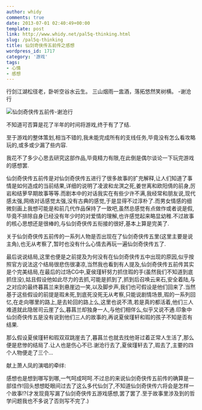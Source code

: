```yaml
---
author: whidy
comments: true
date: 2013-07-01 02:40:49+00:00
template: post
link: http://www.whidy.net/pal5q-thinking.html
slug: /pal5q-thinking
title: 仙剑奇侠传五前传之感想
wordpress_id: 1717
category: '游戏'
tags:
- 心情
- 感想
---
```


行剑江湖松径老，卧听空谷水云生。
三山烟雨一盅酒，落拓悠然笑树横。
-谢沧行

![仙剑奇侠传五前传-谢沧行](http://www.whidy.net/wp-content/uploads/2013/07/pal5qXcx-400x136.jpg)

不知道可否算是花了半年的时间将游戏,终于有了了结.

至于游戏的整体策划,相当不错的,我未能完成所有的支线任务,毕竟没有怎么看攻略玩的,或多或少漏了些内容.

我花不了多少心思去研究这部作品,毕竟精力有限,在此倒是偶尔谈论一下玩完游戏的感想罢.

<!-- more -->

仙剑奇侠传五前传是对仙剑奇侠传五进行了很多故事的扩充解释,让人们知道了事情是如何造成的当前结果,详细的说明了凌波和龙溟之死,姜世离和欧阳倩的前身,厉岩和结萝早期故事等等.而剧本中的对话我实在有些少许不满,我经常和朋友说,现代感太强,网络对话感觉太强,没有古典的感觉,于是显得不过淳朴了.而男女情感的细微刻画上我想可能是和前几代作品保持了一致吧,虽然总感觉有点做作或者说是假,毕竟不排除自身已经没有年少时的对爱情的理解,也许感觉起来略显幼稚.不过故事的核心思想还是很棒的,与仙剑奇侠传五衔接的很好,基本上算是完美了.

关于仙剑奇侠传五前传的一系列人物是否出现在了仙剑奇侠传五里(这里主要是说主角),也无从考察了,暂时也没有什么心情去再玩一遍仙剑奇侠传五了.

最后说说结局,这里也便是之前提及为何没有在仙剑奇侠传五中出现的原因,似乎按照官方说法这个结局很悲伤很凄凉,当然我也看到有人提及,仙剑奇侠传五前传其实是个完美结局,在最后的过场CG中,夏侯瑾轩努力抓住瑕的手(虽然我们不知道到底抓住没),姑且假设他如此尽力的去抓,可能是抓到了,抓到后召唤云来石,安全着陆,与之对应的最终暮菖兰来到悬崖边一笑,以及脚步声,我们也可假设是他们回来了.当然基于这些假设的前提是瑕未死,到底死没死无从考察,只能说剧情场景,瑕的一系列回忆,在走向哪里的路上,是去轮回的路上么,这里也说不清,若是真的都活着,他们三人难道就此隐居司云崖了么,暮菖兰却独身一人,与他们相伴么,似乎又说不通.印象中仙剑奇侠传五是没有说到他们三人的故事的,再说夏侯瑾轩和瑕的孩子不知是否有结果.

那么假设夏侯瑾轩和瑕双双跳崖去了,暮菖兰也就去找他哥过着正常人生活了,那么便是悲惨的结局了.让人也是伤心不已.谢沧行去了,夏侯瑾轩去了,瑕去了,主要的四个人物便走了三个...

献上萧人凤的演唱的牵绊:



感想也是想到哪写到哪,一气呵成呵呵.不过总的来说仙剑奇侠传五前传的确算是一部佳作!回头想想眨眼间过去了这么多代仙剑了,不知道仙剑奇侠传六将会是怎样一个故事!?(才发现竟写漏了仙剑奇侠传五游戏感想,罢了罢了.至于故事里涉及到的哲学问题我也不多说了否则写不完了.)
